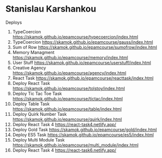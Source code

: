 # Stanislau Karshankou
Deploys
1. TypeCoercion https://skamok.github.io/epamcourse/typecoercion/index.html
2. TypeCoercion https://skamok.github.io/epamcourse/gauss/index.html
3. Sum of Row https://skamok.github.io/epamcourse/sumofrow/index.html
4. Memory Managment https://skamok.github.io/epamcourse/memory/index.html
5. User Stuff https://skamok.github.io/epamcourse/userstuff/index.html
6. Creative Agency https://skamok.github.io/epamcourse/agency/index.html
7. React Task https://skamok.github.io/epamcourse/reacttask/index.html
8. Deploy React Task https://skamok.github.io/epamcourse/tolstoy/index.html
9. Deploy Tic Tac Toe Task https://skamok.github.io/epamcourse/tictac/index.html
10. Deploy Table Task https://skamok.github.io/epamcourse/table/index.html
11. Deploy Quirk Number Task https://skamok.github.io/epamcourse/quirk/index.html
12. Deploy React Task 4 https://react-task4.netlify.app/
13. Deploy Gold Task https://skamok.github.io/epamcourse/gold/index.html
14. Deploy ES5 Task https://skamok.github.io/epamcourse/es5/index.html
15. Deploy Multi Module Task https://skamok.github.io/epamcourse/multi_module/index.html
16. Deploy React Task 4 https://react-task6.netlify.app/

